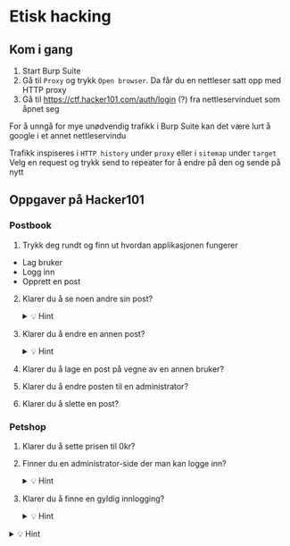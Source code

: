 # Etisk hacking

## Kom i gang
1. Start Burp Suite
2. Gå til ``` Proxy ``` og trykk ``` Open browser ```. Da får du en nettleser satt opp med HTTP proxy
3. Gå til https://ctf.hacker101.com/auth/login (?) fra nettleservinduet som åpnet seg

For å unngå for mye unødvendig trafikk i Burp Suite kan det være lurt å google i et annet nettleservindu

Trafikk inspiseres i ``` HTTP history ``` under ``` proxy ``` eller i ``` sitemap ``` under ``` target ```
Velg en request og trykk send to repeater for å endre på den og sende på nytt

## Oppgaver på Hacker101

### Postbook
1. Trykk deg rundt og finn ut hvordan applikasjonen fungerer
  - Lag bruker
  - Logg inn
  - Opprett en post
  
2. Klarer du å se noen andre sin post?
    <details>
      <summary>💡 Hint</summary>
    Klikk for å se på en av dine poster og se på requesten. Er det noe du kan endre der?
    </details>
 
3. Klarer du å endre en annen post?
    <details>
      <summary>💡 Hint</summary>
    Se på requesten for å endre en post, er det noe du kan endre der?
    </details>
4. Klarer du å lage en post på vegne av en annen bruker?
5. Klarer du å endre posten til en administrator?
6. Klarer du å slette en post?

### Petshop
1. Klarer du å sette prisen til 0kr?
2. Finner du en administrator-side der man kan logge inn?
    <details>
      <summary>💡 Hint</summary>
      
    Istedenfor å gjette manuelt hvor innloggingssiden ligger kan man automatisere prosessen ved å la Intruder iterere over en liste med payloads og sende HTTP-kall på nytt med ulik payload hver gang.
    
    Høyreklikk på GET-kallet til forsiden og velg Send to Intruder. Legg til to paragraftegn (§§) etter GET /. Dette forteller Intruder hvor den skal injisere payloaden vi definerer i neste steg.
    
    Velg deretter fanen Payloads. Her velger man hvilke payloads Intruder skal bruke. For denne oppgaven kan vi bruke en liste med typiske stier på nettsider. Lim inn innholdet i [denne fila]() under Payload Options og velg Start attack.
    
    Finner du noen sider som returnerer en 2XX-respons? Hvis ikke kan det hende webserveren vi gjør kall mot skiller mellom store og små bokstaver. Endre payloaden til lowercase ved å velge Add under Payload Processing. Deretter Modify case, To lower case og OK. Kjør intruder på nytt.

    </details>
    
3. Klarer du å finne en gyldig innlogging?
    <details>
      <summary>💡 Hint</summary>
    Finn en ordliste og bruk Turbo intruder extension for å unngå throttling. Legg inn riktig tid til ordlisten
    </details>
  
<details>
  <summary>💡 Hint</summary>

</details>
